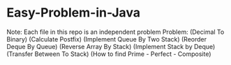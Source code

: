 # Easy-Problem-in-Java
Note: Each file in this repo is an independent problem 
Problem: (Decimal To Binary) (Calculate Postfix) (Implement Queue By Two Stack) (Reorder Deque By Queue) (Reverse Array By Stack) (Implement Stack by Deque) (Transfer Between To Stack) (How to find Prime - Perfect - Composite)
